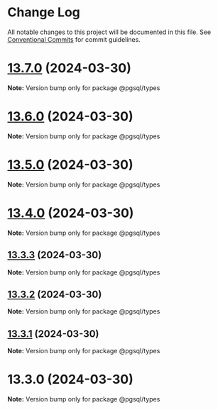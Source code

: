 # Change Log

All notable changes to this project will be documented in this file.
See [Conventional Commits](https://conventionalcommits.org) for commit guidelines.

# [13.7.0](https://github.com/launchql/pgsql-parser/compare/@pgsql/types@13.6.0...@pgsql/types@13.7.0) (2024-03-30)

**Note:** Version bump only for package @pgsql/types





# [13.6.0](https://github.com/launchql/pgsql-parser/compare/@pgsql/types@13.5.0...@pgsql/types@13.6.0) (2024-03-30)

**Note:** Version bump only for package @pgsql/types





# [13.5.0](https://github.com/launchql/pgsql-parser/compare/@pgsql/types@13.4.0...@pgsql/types@13.5.0) (2024-03-30)

**Note:** Version bump only for package @pgsql/types





# [13.4.0](https://github.com/launchql/pgsql-parser/compare/@pgsql/types@13.3.3...@pgsql/types@13.4.0) (2024-03-30)

**Note:** Version bump only for package @pgsql/types





## [13.3.3](https://github.com/launchql/pgsql-parser/compare/@pgsql/types@13.3.2...@pgsql/types@13.3.3) (2024-03-30)

**Note:** Version bump only for package @pgsql/types





## [13.3.2](https://github.com/launchql/pgsql-parser/compare/@pgsql/types@13.3.1...@pgsql/types@13.3.2) (2024-03-30)

**Note:** Version bump only for package @pgsql/types





## [13.3.1](https://github.com/launchql/pgsql-parser/compare/@pgsql/types@13.3.0...@pgsql/types@13.3.1) (2024-03-30)

**Note:** Version bump only for package @pgsql/types





# 13.3.0 (2024-03-30)

**Note:** Version bump only for package @pgsql/types
